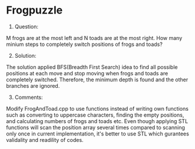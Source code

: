 # Frogpuzzle

1) Question: 

M frogs are at the most left and N toads are at the most right. How many minium steps to completely switch positions of frogs and toads? 

2) Solution:

The solution applied BFS(Breadth First Search) idea to find all possible positions at each move and stop moving when frogs and toads are completely switched. Therefore, the minimum depth is found and the other branches are ignored.  

3) Comments:

Modify FrogAndToad.cpp to use <algorithm> functions instead of writing own functions such as converting to uppercase characters, finding the empty positions, and calculating numbers of frogs and toads etc. Even though applying STL functions will scan the position array several times compared to scanning only once in current implementation, it's better to use STL which gurantees validality and readility of codes.  
